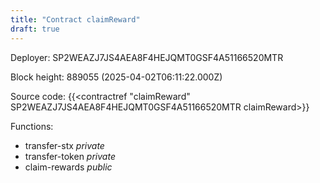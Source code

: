 ```yaml
---
title: "Contract claimReward"
draft: true
---
```

Deployer: SP2WEAZJ7JS4AEA8F4HEJQMT0GSF4A51166520MTR


 



Block height: 889055 (2025-04-02T06:11:22.000Z)

Source code: {{<contractref "claimReward" SP2WEAZJ7JS4AEA8F4HEJQMT0GSF4A51166520MTR claimReward>}}

Functions:

* transfer-stx _private_
* transfer-token _private_
* claim-rewards _public_
